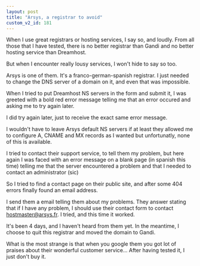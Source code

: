 ```yaml
---
layout: post
title: "Arsys, a registrar to avoid"
custom_v2_id: 181
---
```


When I use great registrars or hosting services, I say so, and loudly. From
all those that I have tested, there is no better registrar than Gandi and no
better hosting service than Dreamhost.

But when I encounter really lousy services, I won't hide to say so too.

Arsys is one of them. It's a franco-german-spanish registrar. I just needed to
change the DNS server of a domain on it, and even that was impossible.

When I tried to put Dreamhost NS servers in the form and submit it, I was
greeted with a bold red error message telling me that an error occured and
asking me to try again later.

I did try again later, just to receive the exact same error message.

I wouldn't have to leave Arsys default NS servers if at least they allowed me
to configure A, CNAME and MX records as I wanted but unfortunatly, none of
this is available.

I tried to contact their support service, to tell them my problem, but here
again I was faced with an error message on a blank page (in spanish this time)
telling me that the server encountered a problem and that I needed to contact
an administrator (sic)

So I tried to find a contact page on their public site, and after some 404
errors finally found an email address.

I send them a email telling them about my problems. They answer stating that
if I have any problem, I should use their contact form to contact
hostmaster@arsys.fr. I tried, and this time it worked.

It's been 4 days, and I haven't heard from them yet. In the meantime, I choose
to quit this registrar and moved the domain to Gandi.

What is the most strange is that when you google them you got lot of praises
about their wonderful customer service... After having tested it, I just don't
buy it.

